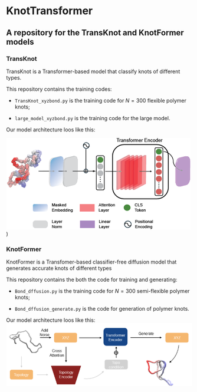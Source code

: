 # KnotTransformer
## A repository for the TransKnot and KnotFormer models

### TransKnot
TransKnot is a Transformer-based model that classify knots of different types. 

This repository contains the training codes: 

- `TransKnot_xyzbond.py` is the training code for $N=300$ flexible polymer knots;

- `large_model_xyzbond.py` is the training code for the large model.

Our model architecture loos like this:

![TransKnot model architecture](https://github.com/kizzhang/KnotTransformer/blob/main/assets/imgs/TransKnot.png))

### KnotFormer
KnotFormer is a Transfomer-based classifier-free diffusion model that generates accurate knots of different types

This repository contains the both the code for training and generating: 

- `Bond_dffusion.py` is the training code for $N=300$ semi-flexible polymer knots;

- `Bond_dffusion_generate.py` is the code for generation of polymer knots.

Our model architecture loos like this:
![TransKnot model architecture](https://github.com/kizzhang/KnotTransformer/blob/main/assets/imgs/KnotFormer.png)
